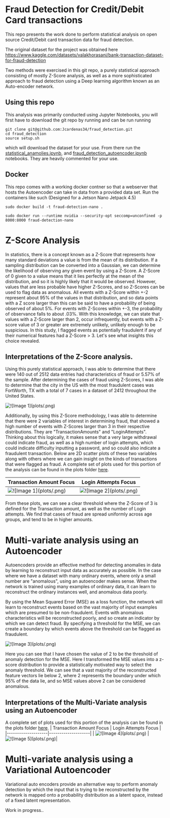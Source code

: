 # Fraud Detection for Credit/Debit Card transactions

This repo presents the work done to perform statistical analysis on open source Credit/Debit card transaction data for fraud detection.

The original dataset for the project was obtained here
https://www.kaggle.com/datasets/valakhorasani/bank-transaction-dataset-for-fraud-detection


Two methods were exercised in this git repo, a purely statistical approach consisting of mostly Z-Score analysis, as well as a more sophisticated approach to fraud detection using a Deep learning algorithm known as an Auto-encoder network.

## Using this repo
This analysis was primarily conducted using Jupyter Notebooks, you will first have to download the git repo by running
and can be run running
```
git clone git@github.com:Jcardenas34/fraud_detection.git
cd fraud_detection
source setup.sh
```
which will download the dataset for your use. From there run the [statistical_anamolies.ipynb](./statistical_anamolies.ipynb), and [fraud_detection_autoencoder.ipynb](./fraud_detection_autoencoder.ipynb) notebooks. They are heavily commented for your use.

## Docker
This repo comes with a working docker contner so that a webserver that hosts the Autoencoder can take in data from a provided data set. Run the containers like such (Designed for a Jetson Nano Jetpack 4.5)
```
sudo docker build -t fraud-detection-nano .
```
```
sudo docker run --runtime nvidia --security-opt seccomp=unconfined -p 8000:8000 fraud-detection-nano
```
# Z-Score Analysis
In statistics, there is a concept known as a Z-Score that represents how many standard deviations a value is from the mean of its distribution. If a sampling distribution can be converted into a Gaussian, we can determine the likelihood of observing any given event by using a Z-Score. A Z-Score of 0 given to a value means that it lies perfectly at the mean of the distribution, and so it is highly likely that it would be observed. However, values that are less probable have higher Z-Scores, and so Z-Scores can be used to flag data as anomalous. All events with a Z-Score within +-2 represent about 95% of the values in that distribution, and so data points with a Z score larger than this can be said to have a probability of being observed of about 5%. For events with Z-Scores within +-3, the probability of observance falls to about .03%. With this knowledge, we can state that values with a Z-Score larger than 2, occur infrequently, but events with a Z-score value of 3 or greater are extremely unlikely, unlikely enough to be suspicious. In this study, I flagged events as potentially fraudulent if any of their numerical features had a Z-Score > 3. Let's see what insights this choice revealed.



## Interpretations of the Z-Score analysis.
Using this purely statistical approach, I was able to determine that there were 140 out of 2512 data entries had characteristics of fraud or 5.57% of the sample.
After determining the cases of fraud using Z-Scores, I was able to determine that the city in the US with the most fraudulent cases was FortWorth, TX with a total of 7 cases in a dataset of 2412 throughout the United States. 

![!\[Image 1\](plots/.png)](plots/instances_of_fraud_by_city.png)

Additionally, by using this Z-Score methodology, I was able to determine that there were 2 variables of interest in determining fraud, that showed a high number of events with Z-Scores larger than 3 in their respective distributions. They are "TransactionAmounts" and "LoginAttempts". Thinking about this logically, it makes sense that a very large withdrawal could indicate fraud, as well as a high number of login attempts, which could indicate difficulty inputting a password, and so could also indicate a fraudulent transaction. Below are 2D scatter plots of these two variables along with others where we can gain insight on the kinds of transactions that were flagged as fraud. A complete set of plots used for this portion of the analysis can be found in the plots folder [here](plots/).

| Transaction Amount Focus          | Login Attempts Focus           |
|--------------------|--------------------|
| ![!\[Image 1\](plots/.png)](plots/TransactionAmount_vs_CustomerAge.png) | ![!\[Image 2\](plots/.png)](plots/LoginAttempts_vs_CustomerAge.png)|

From these plots, we can see a clear threshold where the Z-Score of 3 is defined for the Transaction amount, as well as the number of Login attempts. We find that cases of fraud are spread uniformly across age groups, and tend to be in higher amounts. 



# Multi-variate analysis using an Autoencoder
Autoencoders provide an effective method for detecting anomalies in data by learning to reconstruct input data as accurately as possible. In the case where we have a dataset with many ordinary events, where only a small number are "anomalous", using an autoencoder makes sense. When the network is trained using many examples of ordinary data, it can learn to reconstruct the ordinary instances well, and anomalous data poorly.

By using the Mean Squared Error (MSE) as a loss function, the network will learn to reconstruct events based on the vast majority of input examples which are presumed to be non-fraudulent. Events with anomalous characteristics will be reconstructed poorly, and so create an indicator by which we can detect fraud. By specifying a threshold for the MSE, we can create a boundary by which events above the threshold can be flagged as fraudulent.



![!\[Image 3\](plots/.png)](plots/mse_zscore_AE.png)

Here you can see that I have chosen the value of 2 to be the threshold of anomaly detection for the MSE. Here I transformed the MSE values into a z-score distribution to provide a statistically motivated way to select the anomaly threshold. We can see that a vast majority of the reconstructed feature vectors lie below 2, where 2 represents the boundary under which 95% of the data lie, and so MSE values above 2 can be considered anomalous. 

## Interpretations of the Multi-Variate analysis using an Autoencoder

A complete set of plots used for this portion of the analysis can be found in the plots folder [here](autoencoder_plots/).
| Transaction Amount Focus          | Login Attempts Focus           |
|--------------------|--------------------|
| ![!\[Image 4\](plots/.png)](autoencoder_plots/LoginAttempts_vs_TransactionWeekNumber.png) | ![!\[Image 5\](plots/.png)](autoencoder_plots/LoginAttempts_vs_AccountBalance.png)|


# Multi-variate analysis using a Variational Autoencoder

Variational auto encoders provide an alternative way to perform anomaly detection by which the input that is trying to be reconstructed by the network is mapped onto a probability distribution as a latent space, instead of a fixed latent representation.

Work in progress..

